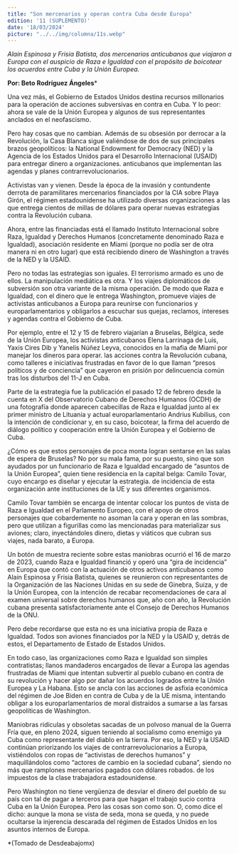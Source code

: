 ```yaml
---
title: "Son mercenarios y operan contra Cuba desde Europa"
edition: '11 (SUPLEMENTO)'
date: '18/03/2024'
picture: "../../img/columna/11s.webp"
---
```



_Alain Espinosa y Frisia Batista, dos mercenarios anticubanos que viajaron a Europa con el auspicio de Raza e Igualdad con el propósito de boicotear los acuerdos entre Cuba y la Unión Europea._

**Por: Beto Rodríguez Ángeles***


Una vez más, el Gobierno de Estados Unidos destina recursos millonarios para la operación de acciones subversivas en contra en Cuba. Y lo peor: ahora se vale de la Unión Europea y algunos de sus representantes anclados en el neofascismo.

 
Pero hay cosas que no cambian. Además de su obsesión por derrocar a la Revolución, la Casa Blanca sigue valiéndose de dos de sus principales brazos geopolíticos: la National Endowment for Democracy (NED) y la Agencia de los Estados Unidos para el Desarrollo Internacional (USAID) para entregar dinero a organizaciones. anticubanos que implementan las agendas y planes contrarrevolucionarios.

Activistas van y vienen. Desde la época de la invasión y contundente derrota de paramilitares mercenarios financiados por la CIA sobre Playa Girón, el régimen estadounidense ha utilizado diversas organizaciones a las que entrega cientos de millas de dólares para operar nuevas estrategias contra la Revolución cubana.

Ahora, entre las financiadas está el llamado Instituto Internacional sobre Raza, Igualdad y Derechos Humanos (concretamente denominado Raza e Igualdad), asociación residente en Miami (porque no podía ser de otra manera ni en otro lugar) que está recibiendo dinero de Washington a través de la NED y la USAID.

 

Pero no todas las estrategias son iguales. El terrorismo armado es uno de ellos. La manipulación mediática es otra. Y los viajes diplomáticos de subversión son otra variante de la misma operación. De modo que Raza e Igualdad, con el dinero que le entrega Washington, promueve viajes de activistas anticubanos a Europa para reunirse con funcionarios y europarlamentarios y obligarlos a escuchar sus quejas, reclamos, intereses y agendas contra el Gobierno de Cuba.

 

Por ejemplo, entre el 12 y 15 de febrero viajarían a Bruselas, Bélgica, sede de la Unión Europea, los activistas anticubanos Elena Larrinaga de Luis, Yaxis Cires Dib y Yanelis Núñez Leyva, conocidos en la mafia de Miami por manejar los dineros para operar. las acciones contra la Revolución cubana, como talleres e iniciativas frustradas en favor de lo que llaman “presos políticos y de conciencia” que cayeron en prisión por delincuencia común tras los disturbos del 11-J en Cuba.

 

Parte de la estrategia fue la publicación el pasado 12 de febrero desde la cuenta en X del Observatorio Cubano de Derechos Humanos (OCDH) de una fotografía donde aparecen cabecillas de Raza e Igualdad junto al ex primer ministro de Lituania y actual europarlamentario Andrius Kubilius, con la intención de condicionar y, en su caso, boicotear, la firma del acuerdo de diálogo político y cooperación entre la Unión Europea y el Gobierno de Cuba.

 

¿Cómo es que estos personajes de poca monta logran sentarse en las salas de espera de Bruselas? No por su mala fama, por su puesto, sino que son ayudados por un funcionario de Raza e Igualdad encargado de “asuntos de la Unión Europea”, quien tiene residencia en la capital belga: Camilo Tovar, cuyo encargo es diseñar y ejecutar la estrategia. de incidencia de esta organización ante instituciones de la UE y sus diferentes organismos.

 

Camilo Tovar también se encarga de intentar colocar los puntos de vista de Raza e Igualdad en el Parlamento Europeo, con el apoyo de otros personajes que cobardemente no asoman la cara y operan en las sombras, pero que utilizan a figurillas como las mencionadas para materializar sus aviones; claro, inyectándoles dinero, dietas y viáticos que cubran sus viajes, nada barato, a Europa.

 

Un botón de muestra reciente sobre estas maniobras ocurrió el 16 de marzo de 2023, cuando Raza e Igualdad financió y operó una “gira de incidencia” en Europa que contó con la actuación de otros activos anticubanos como Alain Espinosa y Frisia Batista, quienes se reunieron con representantes de la Organización de las Naciones Unidas en su sede de Ginebra, Suiza, y de la Unión Europea, con la intención de recabar recomendaciones de cara al examen universal sobre derechos humanos que, año con año, la Revolución cubana presenta satisfactoriamente ante el Consejo de Derechos Humanos de la ONU.

 

Pero debe recordarse que esta no es una iniciativa propia de Raza e Igualdad. Todos son aviones financiados por la NED y la USAID y, detrás de estos, el Departamento de Estado de Estados Unidos.

 

En todo caso, las organizaciones como Raza e Igualdad son simples contratistas; llanos mandaderos encargados de llevar a Europa las agendas frustradas de Miami que intentan subvertir al pueblo cubano en contra de su revolución y hacer algo por dañar los acuerdos logrados entre la Unión Europea y La Habana. Esto se ancla con las acciones de asfixia económica del régimen de Joe Biden en contra de Cuba y de la UE misma, intentando obligar a los europarlamentarios de moral distraídos a sumarse a las farsas geopolíticas de Washington.

 

Maniobras ridículas y obsoletas sacadas de un polvoso manual de la Guerra Fría que, en pleno 2024, siguen teniendo al socialismo como enemigo ya Cuba como representante del diablo en la tierra. Por eso, la NED y la USAID continúan priorizando los viajes de contrarrevolucionarios a Europa, vistiéndolos con ropas de “activistas de derechos humanos” y maquillándolos como “actores de cambio en la sociedad cubana”, siendo no más que ramplones mercenarios pagados con dólares robados. de los impuestos de la clase trabajadora estadounidense.

 

Pero Washington no tiene vergüenza de desviar el dinero del pueblo de su país con tal de pagar a terceros para que hagan el trabajo sucio contra Cuba en la Unión Europea. Pero las cosas son como son. O, como dice el dicho: aunque la mona se vista de seda, mona se queda, y no puede ocultarse la injerencia descarada del régimen de Estados Unidos en los asuntos internos de Europa.

 

*(Tomado de Desdeabajomx)